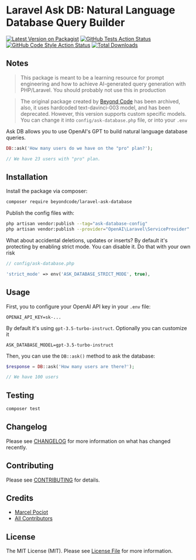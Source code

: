 # Laravel Ask DB: Natural Language Database Query Builder

[![Latest Version on Packagist](https://img.shields.io/packagist/v/beyondcode/laravel-ask-database.svg?style=flat-square)](https://packagist.org/packages/beyondcode/laravel-ask-database)
[![GitHub Tests Action Status](https://img.shields.io/github/actions/workflow/status/beyondcode/laravel-ask-database/run-tests.yml?branch=main&label=tests&style=flat-square)](https://github.com/beyondcode/laravel-ask-database/actions?query=workflow%3Arun-tests+branch%3Amain)
[![GitHub Code Style Action Status](https://img.shields.io/github/actions/workflow/status/beyondcode/laravel-ask-database/fix-php-code-style-issues.yml?branch=main&label=code%20style&style=flat-square)](https://github.com/beyondcode/laravel-ask-database/actions?query=workflow%3A"Fix+PHP+code+style+issues"+branch%3Amain)
[![Total Downloads](https://img.shields.io/packagist/dt/beyondcode/laravel-ask-database.svg?style=flat-square)](https://packagist.org/packages/beyondcode/laravel-ask-database)

## Notes

> This package is meant to be a learning resource for prompt engineering and how to achieve AI-generated query generation with PHP/Laravel. You should probably not use this in production

> The original package created by [Beyond Code](https://github.com/beyondcode/laravel-ask-database) has been archived, also, it uses hardcoded text-davinci-003 model, and has been deprecated. However, this version supports custom specific models. You can change it into `config/ask-database.php` file, or into your `.env`

Ask DB allows you to use OpenAI's GPT to build natural language database queries.

```php
DB::ask('How many users do we have on the "pro" plan?');

// We have 23 users with "pro" plan.
```

## Installation

Install the package via composer:

```bash
composer require beyondcode/laravel-ask-database
```

Publish the config files with:

```bash
php artisan vendor:publish --tag="ask-database-config"
php artisan vendor:publish --provider="OpenAI\Laravel\ServiceProvider"
```

What about accidental deletions, updates or inserts? By default it's protecting by enabling strict mode. You can disable it. Do that with your own risk

```php
// config/ask-database.php

'strict_mode' => env('ASK_DATABASE_STRICT_MODE', true),
```

## Usage

First, you to configure your OpenAI API key in your `.env` file:

```dotenv
OPENAI_API_KEY=sk-...
```

By default it's using `gpt-3.5-turbo-instruct`. Optionally you can customize it

```dotenv
ASK_DATABASE_MODEL=gpt-3.5-turbo-instruct
```

Then, you can use the `DB::ask()` method to ask the database:

```php
$response = DB::ask('How many users are there?');

// We have 100 users
```

## Testing

```bash
composer test
```

## Changelog

Please see [CHANGELOG](CHANGELOG.md) for more information on what has changed recently.

## Contributing

Please see [CONTRIBUTING](CONTRIBUTING.md) for details.

## Credits

- [Marcel Pociot](https://github.com/mpociot)
- [All Contributors](../../contributors)

## License

The MIT License (MIT). Please see [License File](LICENSE.md) for more information.
